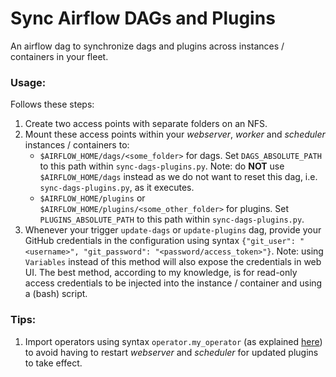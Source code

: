 # Sync Airflow DAGs and Plugins
An airflow dag to synchronize dags and plugins across instances / containers in your fleet.

### Usage:
Follows these steps:
1. Create two access points with separate folders on an NFS.
2. Mount these access points within your _webserver_, _worker_ and _scheduler_ instances / containers to:
    - `$AIRFLOW_HOME/dags/<some_folder>` for dags. Set `DAGS_ABSOLUTE_PATH` to this path within `sync-dags-plugins.py`.
    Note: do **NOT** use `$AIRFLOW_HOME/dags` instead as we do not want to reset this dag, i.e. `sync-dags-plugins.py`, as it executes.
    - `$AIRFLOW_HOME/plugins` or `$AIRFLOW_HOME/plugins/<some_other_folder>` for plugins. Set `PLUGINS_ABSOLUTE_PATH` to this path within `sync-dags-plugins.py`.
3. Whenever your trigger `update-dags` or `update-plugins` dag, provide your GitHub credentials in the configuration using syntax `{"git_user": "<username>", "git_password": "<password/access_token>"}`.
Note: using `Variables` instead of this method will also expose the credentials in web UI. The best method, according to my knowledge, is for read-only access credentials to be injected into the instance / container and using a (bash) script.

### Tips:
1. Import operators using syntax `operator.my_operator` (as explained [here](https://www.astronomer.io/guides/airflow-importing-custom-hooks-operators/)) to avoid having to restart _webserver_ and _scheduler_ for updated plugins to take effect.
